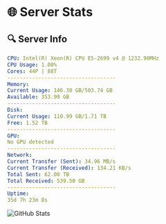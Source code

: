 # 🌐 Server Stats
## 🔍 Server Info
```yaml
CPU: Intel(R) Xeon(R) CPU E5-2699 v4 @ 1232.90MHz
CPU Usage: 1.00%
Cores: 44P | 88T
-----------------------------------
Memory:
Current Usage: 146.30 GB/503.74 GB
Available: 353.99 GB
-----------------------------------
Disk:
Current Usage: 110.99 GB/1.71 TB
Free: 1.52 TB
-----------------------------------
GPU:
No GPU detected
-----------------------------------
Network:
Current Transfer (Sent): 34.96 MB/s
Current Transfer (Received): 134.21 KB/s
Total Sent: 62.00 TB
Total Received: 539.50 GB
-----------------------------------
Uptime:
35d 7h 23m 8s
```
![GitHub Stats](https://img.shields.io/badge/Updated-2025-04-12_04:45:57-blue)